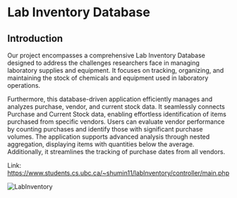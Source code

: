 # Lab Inventory Database

## Introduction

Our project encompasses a comprehensive Lab Inventory Database designed to address the challenges researchers face in managing laboratory supplies and equipment. It focuses on tracking, organizing, and maintaining the stock of chemicals and equipment used in laboratory operations.

Furthermore, this database-driven application efficiently manages and analyzes purchase, vendor, and current stock data. It seamlessly connects Purchase and Current Stock data, enabling effortless identification of items purchased from specific vendors. Users can evaluate vendor performance by counting purchases and identify those with significant purchase volumes. The application supports advanced analysis through nested aggregation, displaying items with quantities below the average. Additionally, it streamlines the tracking of purchase dates from all vendors.

Link: https://www.students.cs.ubc.ca/~shumin11/labInventory/controller/main.php


![LabInventory](https://media.github.students.cs.ubc.ca/user/18573/files/a1818ce8-1359-41fb-8475-3de04806b6a9)
